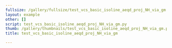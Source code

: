 ```yaml
---
fullsize: /gallery/fullsize/test_vcs_basic_isoline_aeqd_proj_NH_via_gm.png
layout: example
other: []
script: test_vcs_basic_isoline_aeqd_proj_NH_via_gm.py
thumb: /gallery/thumbnails/test_vcs_basic_isoline_aeqd_proj_NH_via_gm.png
title: test_vcs_basic_isoline_aeqd_proj_NH_via_gm

---
```

